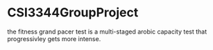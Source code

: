 # CSI3344GroupProject
the fitness grand pacer test is a multi-staged arobic capacity test that progressivley gets more intense.
